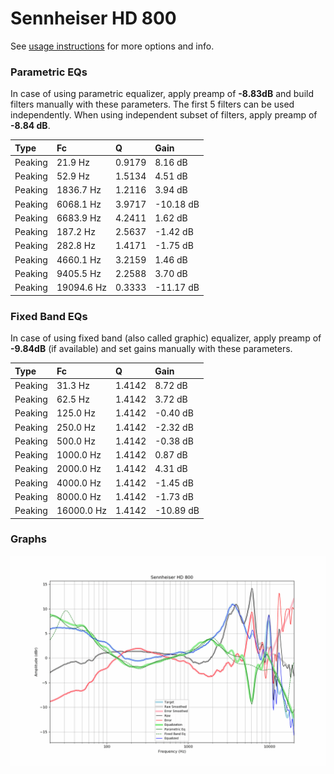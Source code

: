 # Sennheiser HD 800
See [usage instructions](https://github.com/jaakkopasanen/AutoEq#usage) for more options and info.

### Parametric EQs
In case of using parametric equalizer, apply preamp of **-8.83dB** and build filters manually
with these parameters. The first 5 filters can be used independently.
When using independent subset of filters, apply preamp of **-8.84 dB**.

| Type    | Fc         |      Q | Gain      |
|:--------|:-----------|:-------|:----------|
| Peaking | 21.9 Hz    | 0.9179 | 8.16 dB   |
| Peaking | 52.9 Hz    | 1.5134 | 4.51 dB   |
| Peaking | 1836.7 Hz  | 1.2116 | 3.94 dB   |
| Peaking | 6068.1 Hz  | 3.9717 | -10.18 dB |
| Peaking | 6683.9 Hz  | 4.2411 | 1.62 dB   |
| Peaking | 187.2 Hz   | 2.5637 | -1.42 dB  |
| Peaking | 282.8 Hz   | 1.4171 | -1.75 dB  |
| Peaking | 4660.1 Hz  | 3.2159 | 1.46 dB   |
| Peaking | 9405.5 Hz  | 2.2588 | 3.70 dB   |
| Peaking | 19094.6 Hz | 0.3333 | -11.17 dB |

### Fixed Band EQs
In case of using fixed band (also called graphic) equalizer, apply preamp of **-9.84dB**
(if available) and set gains manually with these parameters.

| Type    | Fc         |      Q | Gain      |
|:--------|:-----------|:-------|:----------|
| Peaking | 31.3 Hz    | 1.4142 | 8.72 dB   |
| Peaking | 62.5 Hz    | 1.4142 | 3.72 dB   |
| Peaking | 125.0 Hz   | 1.4142 | -0.40 dB  |
| Peaking | 250.0 Hz   | 1.4142 | -2.32 dB  |
| Peaking | 500.0 Hz   | 1.4142 | -0.38 dB  |
| Peaking | 1000.0 Hz  | 1.4142 | 0.87 dB   |
| Peaking | 2000.0 Hz  | 1.4142 | 4.31 dB   |
| Peaking | 4000.0 Hz  | 1.4142 | -1.45 dB  |
| Peaking | 8000.0 Hz  | 1.4142 | -1.73 dB  |
| Peaking | 16000.0 Hz | 1.4142 | -10.89 dB |

### Graphs
![](./Sennheiser%20HD%20800.png)